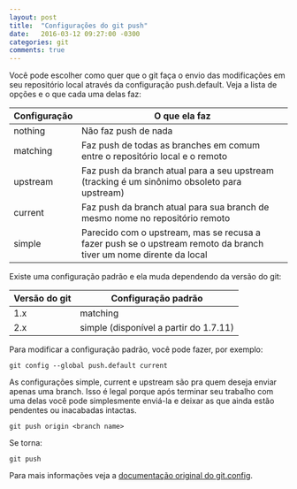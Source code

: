 ```yaml
---
layout: post
title:  "Configurações do git push"
date:   2016-03-12 09:27:00 -0300
categories: git
comments: true
---
```

Você pode escolher como quer que o git faça o envio das modificações em seu repositório local através da configuração push.default. Veja a lista de opções e o que cada uma delas faz:

| Configuração	| O que ela faz                                                                                                     |
|---------------|-------------------------------------------------------------------------------------------------------------------|
| nothing	    | Não faz push de nada                                                                                              |
| matching	    | Faz push de todas as branches em comum entre o repositório local e o remoto                                       |
| upstream	    | Faz push da branch atual para a seu upstream (tracking é um sinônimo obsoleto para upstream)                      |
| current	    | Faz push da branch atual para sua branch de mesmo nome no repositório remoto                                      |
| simple	    | Parecido com o upstream, mas se recusa a fazer push se o upstream remoto da branch tiver um nome dirente da local |

Existe uma configuração padrão e ela muda dependendo da versão do git:

| Versão do git	    | Configuração padrão                       |
|-------------------|-------------------------------------------|
| 1.x	            | matching                                  |
| 2.x	            | simple (disponível a partir do 1.7.11)    |

Para modificar a configuração padrão, você pode fazer, por exemplo:

    git config --global push.default current

As configurações simple, current e upstream são pra quem deseja enviar apenas uma branch. Isso é legal porque após terminar seu trabalho com uma delas você pode simplesmente enviá-la e deixar as que ainda estão pendentes ou inacabadas intactas.

    git push origin <branch name>

Se torna:

    git push

Para mais informações veja a [documentação original do git.config](http://git-scm.com/docs/git-config).
